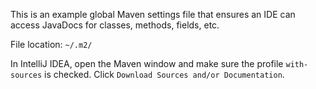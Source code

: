 This is an example global Maven settings file that ensures an IDE can access JavaDocs for classes, methods, fields, etc.

File location: `~/.m2/`

In IntelliJ IDEA, open the Maven window and make sure the profile `with-sources` is checked. Click `Download Sources and/or Documentation`.
